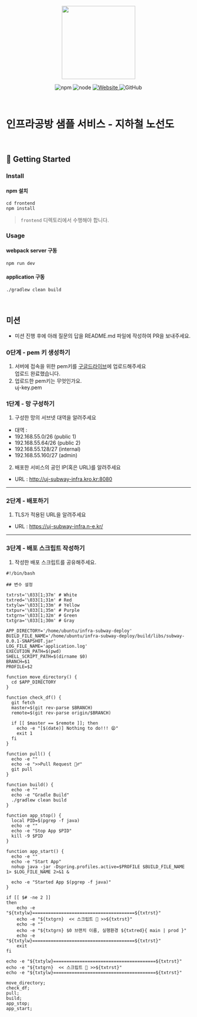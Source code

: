 <p align="center">
    <img width="200px;" src="https://raw.githubusercontent.com/woowacourse/atdd-subway-admin-frontend/master/images/main_logo.png"/>
</p>
<p align="center">
  <img alt="npm" src="https://img.shields.io/badge/npm-%3E%3D%205.5.0-blue">
  <img alt="node" src="https://img.shields.io/badge/node-%3E%3D%209.3.0-blue">
  <a href="https://edu.nextstep.camp/c/R89PYi5H" alt="nextstep atdd">
    <img alt="Website" src="https://img.shields.io/website?url=https%3A%2F%2Fedu.nextstep.camp%2Fc%2FR89PYi5H">
  </a>
  <img alt="GitHub" src="https://img.shields.io/github/license/next-step/atdd-subway-service">
</p>

<br>

# 인프라공방 샘플 서비스 - 지하철 노선도

<br>

## 🚀 Getting Started

### Install
#### npm 설치
```
cd frontend
npm install
```
> `frontend` 디렉토리에서 수행해야 합니다.

### Usage
#### webpack server 구동
```
npm run dev
```
#### application 구동
```
./gradlew clean build
```
<br>

## 미션

* 미션 진행 후에 아래 질문의 답을 README.md 파일에 작성하여 PR을 보내주세요.

### 0단계 - pem 키 생성하기

1. 서버에 접속을 위한 pem키를 [구글드라이브](https://drive.google.com/drive/folders/1dZiCUwNeH1LMglp8dyTqqsL1b2yBnzd1?usp=sharing)에 업로드해주세요   
   업로드 완료했습니다.
2. 업로드한 pem키는 무엇인가요.   
uj-key.pem
### 1단계 - 망 구성하기
1. 구성한 망의 서브넷 대역을 알려주세요
- 대역 : 
- 192.168.55.0/26 (public 1)
- 192.168.55.64/26 (public 2)
- 192.168.55.128/27 (internal)
- 192.168.55.160/27 (admin)


2. 배포한 서비스의 공인 IP(혹은 URL)를 알려주세요

- URL : 	http://uj-subway-infra.kro.kr:8080



---

### 2단계 - 배포하기
1. TLS가 적용된 URL을 알려주세요

- URL : https://uj-subway-infra.n-e.kr/

---

### 3단계 - 배포 스크립트 작성하기

1. 작성한 배포 스크립트를 공유해주세요.
```shell
#!/bin/bash

## 변수 설정

txtrst='\033[1;37m' # White
txtred='\033[1;31m' # Red
txtylw='\033[1;33m' # Yellow
txtpur='\033[1;35m' # Purple
txtgrn='\033[1;32m' # Green
txtgra='\033[1;30m' # Gray

APP_DIRECTORY='/home/ubuntu/infra-subway-deploy'
BUILD_FILE_NAME='/home/ubuntu/infra-subway-deploy/build/libs/subway-0.0.1-SNAPSHOT.jar'
LOG_FILE_NAME='application.log'
EXECUTION_PATH=$(pwd)
SHELL_SCRIPT_PATH=$(dirname $0)
BRANCH=$1
PROFILE=$2

function move_directory() {
  cd $APP_DIRECTORY
}

function check_df() {
  git fetch
  master=$(git rev-parse $BRANCH)
  remote=$(git rev-parse origin/$BRANCH)

  if [[ $master == $remote ]]; then
    echo -e "[$(date)] Nothing to do!!! 😫"
    exit 1
  fi
}

function pull() {
  echo -e ""
  echo -e ">>Pull Request 🏃♂️"
  git pull
}

function build() {
  echo -e ""
  echo -e "Gradle Build"
  ./gradlew clean build
}

function app_stop() {
  local PID=$(pgrep -f java)
  echo -e ""
  echo -e "Stop App $PID"
  kill -9 $PID
}

function app_start() {
  echo -e ""
  echo -e "Start App"
  nohup java -jar -Dspring.profiles.active=$PROFILE $BUILD_FILE_NAME 1> $LOG_FILE_NAME 2>&1 &

  echo -e "Started App $(pgrep -f java)"
}

if [[ $# -ne 2 ]]
then
    echo -e "${txtylw}=======================================${txtrst}"
    echo -e "${txtgrn}  << 스크립트 🧐 >>${txtrst}"
    echo -e ""
    echo -e "${txtgrn} $0 브랜치 이름, 실행환경 ${txtred}{ main | prod }"
    echo -e "${txtylw}=======================================${txtrst}"
    exit
fi

echo -e "${txtylw}=======================================${txtrst}"
echo -e "${txtgrn}  << 스크립트 🧐 >>${txtrst}"
echo -e "${txtylw}=======================================${txtrst}"

move_directory;
check_df;
pull;
build;
app_stop;
app_start;
```

